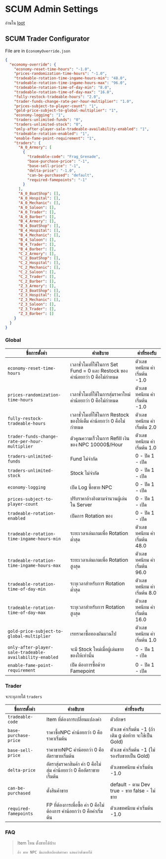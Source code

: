 # SCUM Admin Settings

อ่านใน [loot](https://github.com/ais1175/scum_loot/edit/main/Loot/README.md)

## SCUM Trader Configurator
File are in `EconomyOverride.json`
```json
{
  "economy-override": {
    "economy-reset-time-hours": "-1.0",
    "prices-randomization-time-hours": "-1.0",
    "tradeable-rotation-time-ingame-hours-min": "48.0",
    "tradeable-rotation-time-ingame-hours-max": "96.0",
    "tradeable-rotation-time-of-day-min": "8.0",
    "tradeable-rotation-time-of-day-max": "16.0",
    "fully-restock-tradeable-hours": "2.0",
    "trader-funds-change-rate-per-hour-multiplier": "1.0",
    "prices-subject-to-player-count": "1",
    "gold-price-subject-to-global-multiplier": "1",
    "economy-logging": "1",
    "traders-unlimited-funds": "0",
    "traders-unlimited-stock": "0",
    "only-after-player-sale-tradeable-availability-enabled": "1",
    "tradeable-rotation-enabled": "1",
    "enable-fame-point-requirement": "1",
    "traders": {
      "A_0_Armory": [
        {
          "tradeable-code": "Frag_Grenade",
          "base-purchase-price": "-1",
          "base-sell-price": "-1",
          "delta-price": "-1.0",
          "can-be-purchased": "default",
          "required-famepoints": "-1"
        }
      ],
      "A_0_BoatShop": [],
      "A_0_Hospital": [],
      "A_0_Mechanic": [],
      "A_0_Saloon": [],
      "A_0_Trader": [],
      "A_0_Barber": [],
      "B_4_Armory": [],
      "B_4_BoatShop": [],
      "B_4_Hospital": [],
      "B_4_Mechanic": [],
      "B_4_Saloon": [],
      "B_4_Trader": [],
      "B_4_Barber": [],
      "C_2_Armory": [],
      "C_2_BoatShop": [],
      "C_2_Hospital": [],
      "C_2_Mechanic": [],
      "C_2_Saloon": [],
      "C_2_Trader": [],
      "C_2_Barber": [],
      "Z_3_Armory": [],
      "Z_3_BoatShop": [],
      "Z_3_Hospital": [],
      "Z_3_Mechanic": [],
      "Z_3_Saloon": [],
      "Z_3_Trader": [],
      "Z_3_Barber": []
    }
  }
}
```
### Global
| ชื่อการตั้งค่า | คำอธิบาย | ค่าที่รองรับ |
|---|---|---|
| `economy-reset-time-hours` | เวลาชั่วโมงที่ใช้ในการ Set Fund = 0 และ Restock ของ ค่าน้อยกว่า 0 คือไม่กำหนด | ตัวเลขทศนิยม ค่าเริ่มต้น -1.0 |
| `prices-randomization-time-hours` | เวลาชั่วโมงที่ใช้ในการสุ่มราคาใหม่ ค่าน้อยกว่า 0 คือไม่กำหนด | ตัวเลขทศนิยม ค่าเริ่มต้น -1.0 |
| `fully-restock-tradeable-hours` | เวลาชั่วโมงที่ใช้ในการ Restock ของให้เต็ม ค่าน้อยกว่า 0 คือไม่กำหนด | ตัวเลขทศนิยม ค่าเริ่มต้น 2.0 |
| `trader-funds-change-rate-per-hour-multiplier` | ตัวคูณความเร็วในการ Refill เงิน ของ NPC 10000$/Hour | ตัวเลขทศนิยม ค่าเริ่มต้น 1.0 |
| `traders-unlimited-funds` | Fund ไม่จำกัด | 0 - ปิด 1 - เปิด |
| `traders-unlimited-stock` | Stock ไม่จำกัด | 0 - ปิด 1 - เปิด |
| `economy-logging` | เปิด Log ซื้อขาย NPC | 0 - ปิด 1 - เปิด |
| `prices-subject-to-player-count` | ปรับราคาอ้างอิงตามจำนวนผู้เล่นใน Server | 0 - ปิด 1 - เปิด |
| `tradeable-rotation-enabled` | เปิดการ Rotation ของ | 0 - ปิด 1 - เปิด |
| `tradeable-rotation-time-ingame-hours-min` | ระยะเวลาเล่นเกมเพื่อ Rotation ต่ำสุด | ตัวเลขทศนิยม ค่าเริ่มต้น 48.0 |
| `tradeable-rotation-time-ingame-hours-max` | ระยะเวลาเล่นเกมเพื่อ Rotation สูงสุด | ตัวเลขทศนิยม ค่าเริ่มต้น 96.0 |
| `tradeable-rotation-time-of-day-min` | ระบุเวลาสำหรับการ Rotation ต่ำสุด | ตัวเลขทศนิยม ค่าเริ่มต้น 8.0 |
| `tradeable-rotation-time-of-day-max` | ระบุเวลาสำหรับการ Rotation สูงสุด | ตัวเลขทศนิยม ค่าเริ่มต้น 16.0 |
| `gold-price-subject-to-global-multiplier` | เรทราคาซื้อทองผันผวนไป | ตัวเลขทศนิยม ค่าเริ่มต้น 1.0 |
| `only-after-player-sale-tradeable-availability-enabled` | จะมี Stock ใหม่เมื่อผู้เล่นขายของให้เท่านั้น | 0 - ปิด 1 - เปิด |
| `enable-fame-point-requirement` | เปิด ต้องการซื้อด้วย Famepoint | 0 - ปิด 1 - เปิด |

### Trader
จะระบุภายใต้ `traders`

| ชื่อการตั้งค่า | คำอธิบาย | ค่าที่รองรับ |
|---|---|---|
| `tradeable-code` | Item ที่ต้องการเปลี่ยนแปลงค่า | ตัวอักษร |
| `base-purchase-price` | ราคาซื้อNPC ค่าน้อยกว่า 0 คือราคาเริ่มต้น | ตัวเลข ค่าเริ่มต้น -1 (ถ้าเติม g ต่อท้าย จะใช้เป็น Gold) |
| `base-sell-price` | ราคาขายNPC ค่าน้อยกว่า 0 คืออัตราขายเริ่มต้น | ตัวเลข ค่าเริ่มต้น -1 (ไม่รองรับขายเป็น Gold) |
| `delta-price` | อัตราสุ่มราคาสินค้า ค่า 0 คือไม่สุ่ม ค่าน้อยกว่า 0 คืออัตราขายเริ่มต้น | ตัวเลขทศนิยม ค่าเริ่มต้น -1.0 |
| `can-be-purchased` | ตั้งสินค้าขาย | default - ตาม Dev true - ขาย false - ไม่ขาย |
| `required-famepoints` | FP ที่ต้องการเพื่อซื้อ ค่า 0 คือไม่ต้องการ ค่าน้อยกว่า 0 คือค่าเริ่มต้น | ตัวเลขทศนิยม ค่าเริ่มต้น -1.0 |

### FAQ
> Item ไหน ตั้งขายได้บ้าง
> ``` 
> ถ้า ขาย NPC มีแถบสีเหลืองติดราคา แสดงว่าตั้งขายได้
> ```
